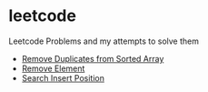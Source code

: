 # leetcode
Leetcode Problems and my attempts to solve them

* [Remove Duplicates from Sorted Array](array/remove-duplicates-from-sorted-array/)
* [Remove Element](array/remove-element/)
* [Search Insert Position](array/search-insert-position/)
